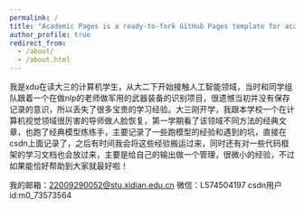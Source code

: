 ```yaml
---
permalink: /
title: "Academic Pages is a ready-to-fork GitHub Pages template for academic personal websites"
author_profile: true
redirect_from: 
  - /about/
  - /about.html
---
```


我是xdu在读大三的计算机学生，从大二下开始接触人工智能领域，当时和同学组队跟着一个在做nlp的老师做军用的武器装备的识别项目，很遗憾当初并没有保存记录的意识，所以丢失了很多宝贵的学习经验。大三刚开学，我跟本学校一个在计算机视觉领域很厉害的导师做人脸恢复，第一学期看了该领域不同方法的经典文章，也跑了经典模型练练手，主要记录了一些跑模型的经验和遇到的坑，直接在csdn上面记录了，之后有时间我会将这些经验搬运过来，同时还有对一些代码框架的学习文档也会放过来，主要是给自己的输出做一个管理，很微小的经验，不过如果能恰好帮助到大家就最好啦！

我的邮箱：22009290052@stu.xidian.edu.cn  微信：L574504197 csdn用户id:m0_73573564

